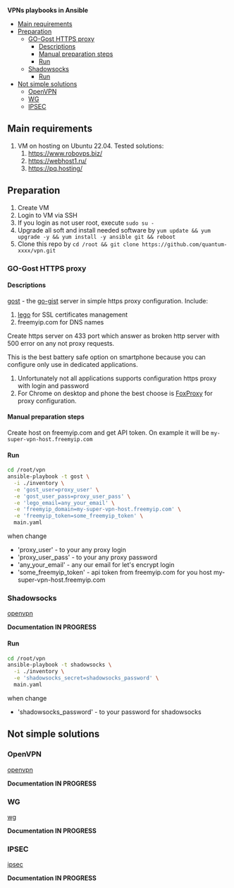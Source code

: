 **VPNs playbooks in Ansible**

- [Main requirements](#main-requirements)
- [Preparation](#preparation)
  - [GO-Gost HTTPS proxy](#go-gost-https-proxy)
    - [Descriptions](#descriptions)
    - [Manual preparation steps](#manual-preparation-steps)
    - [Run](#run)
  - [Shadowsocks](#shadowsocks)
    - [Run](#run-1)
- [Not simple solutions](#not-simple-solutions)
  - [OpenVPN](#openvpn)
  - [WG](#wg)
  - [IPSEC](#ipsec)


## Main requirements

1. VM on hosting on Ubuntu 22.04. Tested solutions:
   1. https://www.robovps.biz/
   2. https://webhost1.ru/
   3. https://pq.hosting/

## Preparation
   1. Create VM
   2. Login to VM via SSH
   3. If you login as not user root, execute `sudo su -`
   4. Upgrade all soft and install needed software by `yum update && yum upgrade -y && yum install -y ansible git && reboot`
   6. Clone this repo by `cd /root && git clone https://github.com/quantum-xxxx/vpn.git`


###  GO-Gost HTTPS proxy

#### Descriptions

[gost](roles/gost) - the [go-gist](https://github.com/go-gost/gost) server in simple https proxy configuration. Include:
   1. [lego](https://github.com/go-acme/lego) for SSL certificates management
   2. freemyip.com for DNS names

Create https server on  433 port which answer as broken http server with 500 error on any not proxy requests.

This is the best battery safe option on smartphone because you can configure only use in dedicated applications.

1. Unfortunately not all applications supports configuration https proxy with login and password
2. For Chrome on desktop and phone the best choose is [FoxProxy](https://chromewebstore.google.com/detail/foxyproxy/gcknhkkoolaabfmlnjonogaaifnjlfnp) for proxy configuration.

#### Manual preparation steps

Create host on freemyip.com and get API token. On example it will be `my-super-vpn-host.freemyip.com`

#### Run

```sh
cd /root/vpn
ansible-playbook -t gost \
  -i ./inventory \
  -e 'gost_user=proxy_user' \
  -e 'gost_user_pass=proxy_user_pass' \
  -e 'lego_email=any_your_email' \
  -e 'freemyip_domain=my-super-vpn-host.freemyip.com' \
  -e 'freemyip_token=some_freemyip_token' \
  main.yaml
```

when change
* 'proxy_user' - to your any proxy login
* 'proxy_user_pass' - to your any proxy password
* 'any_your_email' - any our email for let's encrypt login
* 'some_freemyip_token' - api token from freemyip.com for you host my-super-vpn-host.freemyip.com


###  Shadowsocks

[openvpn](roles/shadowsocks)

**Documentation IN PROGRESS**

#### Run

```sh
cd /root/vpn
ansible-playbook -t shadowsocks \
  -i ./inventory \
  -e 'shadowsocks_secret=shadowsocks_password' \
  main.yaml
```

when change
* 'shadowsocks_password' - to your password for shadowsocks


## Not simple solutions

### OpenVPN

[openvpn](roles/openvpn)

**Documentation IN PROGRESS**

### WG

[wg](roles/wg)

**Documentation IN PROGRESS**

### IPSEC

[ipsec](roles/ipsec)

**Documentation IN PROGRESS**

